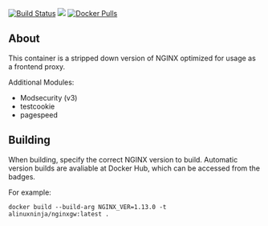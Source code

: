 [![Build Status](https://semaphoreci.com/api/v1/alinuxninja/docker-nginxgw/branches/master/badge.svg)](https://semaphoreci.com/alinuxninja/docker-nginxgw) [![](https://images.microbadger.com/badges/image/alinuxninja/nginxgw.svg)](https://microbadger.com/images/alinuxninja/nginxgw) [![Docker Pulls](https://img.shields.io/docker/pulls/alinuxninja/nginxgw.svg)](https://hub.docker.com/r/alinuxninja/nginxgw/)

## About
This container is a stripped down version of NGINX optimized for usage as a frontend proxy.

Additional Modules:
- Modsecurity (v3)
- testcookie
- pagespeed

## Building
When building, specify the correct NGINX version to build. Automatic version builds are avaliable at Docker Hub, which can be accessed from the badges.

For example:
```
docker build --build-arg NGINX_VER=1.13.0 -t alinuxninja/nginxgw:latest .
```
